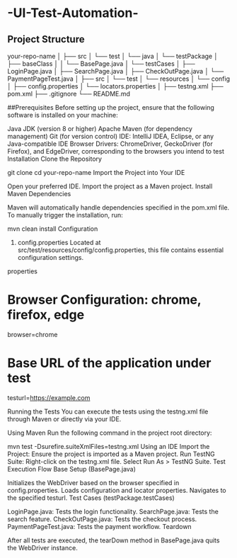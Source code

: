 # -UI-Test-Automation-

## Project Structure


your-repo-name
│
├── src
│   └── test
│       └── java
│           └── testPackage
│               ├── baseClass
│               │   └── BasePage.java
│               └── testCases
│                   ├── LoginPage.java
│                   ├── SearchPage.java
│                   ├── CheckOutPage.java
│                   └── PaymentPageTest.java
│
├── src
│   └── test
│       └── resources
│           └── config
│               ├── config.properties
│               └── locators.properties
│
├── testng.xml
├── pom.xml
├── .gitignore
└── README.md


##Prerequisites
Before setting up the project, ensure that the following software is installed on your machine:

Java JDK (version 8 or higher)
Apache Maven (for dependency management)
Git (for version control)
IDE: IntelliJ IDEA, Eclipse, or any Java-compatible IDE
Browser Drivers: ChromeDriver, GeckoDriver (for Firefox), and EdgeDriver, corresponding to the browsers you intend to test
Installation
Clone the Repository


git clone 
cd your-repo-name
Import the Project into Your IDE

Open your preferred IDE.
Import the project as a Maven project.
Install Maven Dependencies

Maven will automatically handle dependencies specified in the pom.xml file. To manually trigger the installation, run:


mvn clean install
Configuration
1. config.properties
Located at src/test/resources/config/config.properties, this file contains essential configuration settings.

properties

# Browser Configuration: chrome, firefox, edge
browser=chrome

# Base URL of the application under test
testurl=https://example.com


Running the Tests
You can execute the tests using the testng.xml file through Maven or directly via your IDE.

Using Maven
Run the following command in the project root directory:


mvn test -Dsurefire.suiteXmlFiles=testng.xml
Using an IDE
Import the Project: Ensure the project is imported as a Maven project.
Run TestNG Suite:
Right-click on the testng.xml file.
Select Run As > TestNG Suite.
Test Execution Flow
Base Setup (BasePage.java)

Initializes the WebDriver based on the browser specified in config.properties.
Loads configuration and locator properties.
Navigates to the specified testurl.
Test Cases (testPackage.testCases)

LoginPage.java: Tests the login functionality.
SearchPage.java: Tests the search feature.
CheckOutPage.java: Tests the checkout process.
PaymentPageTest.java: Tests the payment workflow.
Teardown

After all tests are executed, the tearDown method in BasePage.java quits the WebDriver instance.

